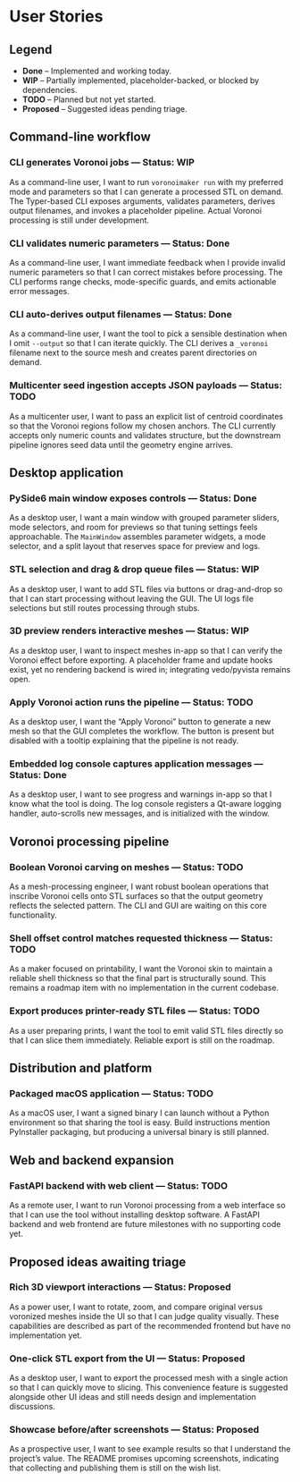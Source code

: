 # User Stories

## Legend
- **Done** – Implemented and working today.
- **WIP** – Partially implemented, placeholder-backed, or blocked by dependencies.
- **TODO** – Planned but not yet started.
- **Proposed** – Suggested ideas pending triage.

## Command-line workflow

### CLI generates Voronoi jobs — **Status: WIP**
As a command-line user, I want to run `voronoimaker run` with my preferred mode and parameters so that I can generate a processed STL on demand. The Typer-based CLI exposes arguments, validates parameters, derives output filenames, and invokes a placeholder pipeline. Actual Voronoi processing is still under development.

### CLI validates numeric parameters — **Status: Done**
As a command-line user, I want immediate feedback when I provide invalid numeric parameters so that I can correct mistakes before processing. The CLI performs range checks, mode-specific guards, and emits actionable error messages.

### CLI auto-derives output filenames — **Status: Done**
As a command-line user, I want the tool to pick a sensible destination when I omit `--output` so that I can iterate quickly. The CLI derives a `_voronoi` filename next to the source mesh and creates parent directories on demand.

### Multicenter seed ingestion accepts JSON payloads — **Status: TODO**
As a multicenter user, I want to pass an explicit list of centroid coordinates so that the Voronoi regions follow my chosen anchors. The CLI currently accepts only numeric counts and validates structure, but the downstream pipeline ignores seed data until the geometry engine arrives.

## Desktop application

### PySide6 main window exposes controls — **Status: Done**
As a desktop user, I want a main window with grouped parameter sliders, mode selectors, and room for previews so that tuning settings feels approachable. The `MainWindow` assembles parameter widgets, a mode selector, and a split layout that reserves space for preview and logs.

### STL selection and drag & drop queue files — **Status: WIP**
As a desktop user, I want to add STL files via buttons or drag-and-drop so that I can start processing without leaving the GUI. The UI logs file selections but still routes processing through stubs.

### 3D preview renders interactive meshes — **Status: WIP**
As a desktop user, I want to inspect meshes in-app so that I can verify the Voronoi effect before exporting. A placeholder frame and update hooks exist, yet no rendering backend is wired in; integrating vedo/pyvista remains open.

### Apply Voronoi action runs the pipeline — **Status: TODO**
As a desktop user, I want the “Apply Voronoi” button to generate a new mesh so that the GUI completes the workflow. The button is present but disabled with a tooltip explaining that the pipeline is not ready.

### Embedded log console captures application messages — **Status: Done**
As a desktop user, I want to see progress and warnings in-app so that I know what the tool is doing. The log console registers a Qt-aware logging handler, auto-scrolls new messages, and is initialized with the window.

## Voronoi processing pipeline

### Boolean Voronoi carving on meshes — **Status: TODO**
As a mesh-processing engineer, I want robust boolean operations that inscribe Voronoi cells onto STL surfaces so that the output geometry reflects the selected pattern. The CLI and GUI are waiting on this core functionality.

### Shell offset control matches requested thickness — **Status: TODO**
As a maker focused on printability, I want the Voronoi skin to maintain a reliable shell thickness so that the final part is structurally sound. This remains a roadmap item with no implementation in the current codebase.

### Export produces printer-ready STL files — **Status: TODO**
As a user preparing prints, I want the tool to emit valid STL files directly so that I can slice them immediately. Reliable export is still on the roadmap.

## Distribution and platform

### Packaged macOS application — **Status: TODO**
As a macOS user, I want a signed binary I can launch without a Python environment so that sharing the tool is easy. Build instructions mention PyInstaller packaging, but producing a universal binary is still planned.

## Web and backend expansion

### FastAPI backend with web client — **Status: TODO**
As a remote user, I want to run Voronoi processing from a web interface so that I can use the tool without installing desktop software. A FastAPI backend and web frontend are future milestones with no supporting code yet.

## Proposed ideas awaiting triage

### Rich 3D viewport interactions — **Status: Proposed**
As a power user, I want to rotate, zoom, and compare original versus voronized meshes inside the UI so that I can judge quality visually. These capabilities are described as part of the recommended frontend but have no implementation yet.

### One-click STL export from the UI — **Status: Proposed**
As a desktop user, I want to export the processed mesh with a single action so that I can quickly move to slicing. This convenience feature is suggested alongside other UI ideas and still needs design and implementation discussions.

### Showcase before/after screenshots — **Status: Proposed**
As a prospective user, I want to see example results so that I understand the project’s value. The README promises upcoming screenshots, indicating that collecting and publishing them is still on the wish list.
